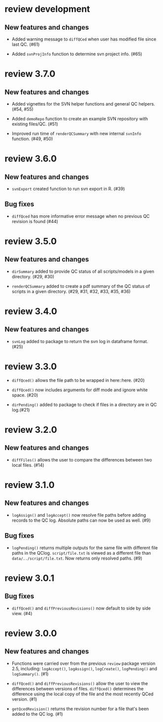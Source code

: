 # review development

## New features and changes

- Added warning message to `diffQCed` when user has modified file since last QC. (#61)

- Added `svnProjInfo` function to determine svn project info. (#65)

# review 3.7.0

## New features and changes 

- Added vignettes for the SVN helper functions and general QC helpers. (#54, #55)

- Added `demoRepo` function to create an example SVN repository with existing files/QC. (#51)

- Improved run time of `renderQCSummary` with new internal `svnInfo` function. (#49, #50)

# review 3.6.0

## New features and changes

- `svnExport` created function to run svn export in R. (#39)

## Bug fixes

- `diffQced` has more informative error message when no previous QC revision is found (#44)

# review 3.5.0

## New features and changes

- `dirSummary` added to provide QC status of all scripts/models in a given directory. (#29, #30)

- `renderQCSummary` added to create a pdf summary of the QC status of scripts in a given directory. (#29, #31, #32, #33, #35, #36)

# review 3.4.0

## New features and changes

- `svnLog` added to package to return the svn log in dataframe format. (#25)

# review 3.3.0 

- `diffQced()` allows the file path to be wrapped in here::here. (#20)

- `diffQced()` now includes arguments for diff mode and ignore white space. (#20)

- `dirPending()` added to package to check if files in a directory are in QC log.(#21)

# review 3.2.0

## New features and changes

- `diffFiles()` allows the user to compare the differences between two local files. (#14)

# review 3.1.0

## New features and changes

- `logAssign()` and `logAccept()` now resolve file paths before adding records
  to the QC log. Absolute paths can now be used as well. (#9)

## Bug fixes

- `logPending()` returns multiple outputs for the same file with different
  file paths in the QClog. `script/file.txt` is viewed as a different file
  than `data/../script/file.txt`. Now returns only resolved paths. (#9)

# review 3.0.1

## Bug fixes

- `diffQced()` and `diffPreviousRevisions()` now default to side by side view. (#4)

# review 3.0.0

## New features and changes

- Functions were carried over from the previous `review` package version 2.5, 
  including: `logAccept()`, `logAssign()`, `logCreate()`, `logPending()` and
  `logSummary()`. (#1)
  
- `diffQced()` and `diffPreviousRevisions()` allow the user to view the differences
  between versions of files. `diffQced()` determines the difference using the
  local copy of the file and the most recently QCed version. (#1)
  
- `getQcedRevision()` returns the revision number for a file that's been added to
  the QC log. (#1)
